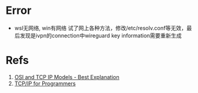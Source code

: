 # Error
- wsl无网络, win有网络
试了网上各种方法，修改/etc/resolv.conf等无效，最后发现是ivpn的connection中wireguard key information需要重新生成
# Refs

1. [OSI and TCP IP Models - Best Explanation](https://www.youtube.com/watch?v=3b_TAYtzuho)
2. [TCP/IP for Programmers](https://www.youtube.com/watch?v=0OztKsGTqos)
